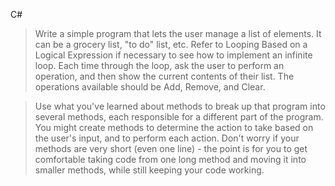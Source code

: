 C#

>Write a simple program that lets the user manage a list of elements. It can be a grocery list, "to do" list, etc. Refer to Looping Based on a Logical Expression if necessary to see how to implement an infinite loop. Each time through the loop, ask the user to perform an operation, and then show the current contents of their list. The operations available should be Add, Remove, and Clear. 

 >Use what you've learned about methods to break up that program into several methods, each responsible for a different part of the program. You might create methods to determine the action to take based on the user's input, and to perform each action. Don't worry if your methods are very short (even one line) - the point is for you to get comfortable taking code from one long method and moving it into smaller methods, while still keeping your code working.

